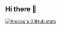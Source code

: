 ## Hi there 👋
[![Anurag's GitHub stats](https://github-readme-stats.vercel.app/api?username=lava114514)](https://github.com/anuraghazra/github-readme-stats)
<!--
**lava114514/lava114514** is a ✨ _special_ ✨ repository because its `README.md` (this file) appears on your GitHub profile.

Here are some ideas to get you started:

- 🔭 I’m currently working on ...
- 🌱 I’m currently learning ...
- 👯 I’m looking to collaborate on ...
- 🤔 I’m looking for help with ...
- 💬 Ask me about ...
- 📫 How to reach me: ...
- 😄 Pronouns: ...
- ⚡ Fun fact: ...
-->
